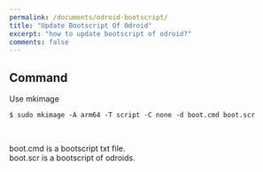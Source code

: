 ```yaml
---
permalink: /documents/odroid-bootscript/
title: "Update Bootscript Of Odroid"
excerpt: "how to update bootscript of odroid?"
comments: false
---
```


## Command

Use mkimage
```
$ sudo mkimage -A arm64 -T script -C none -d boot.cmd boot.scr
```
<br>

<span style="{{ site.code }}">boot.cmd</span> is a bootscript txt file.<br>
<span style="{{ site.code }}">boot.scr</span> is a bootscript of odroids.<br>
